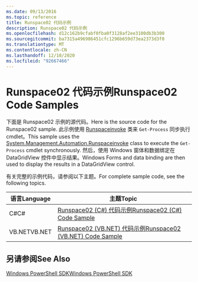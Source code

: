 ```yaml
---
ms.date: 09/13/2016
ms.topic: reference
title: Runspace02 代码示例
description: Runspace02 代码示例
ms.openlocfilehash: d12c162b9cfabf0fba0f3128af2ee3100db3b300
ms.sourcegitcommit: ba7315a496986451cfc1296b659d73ea2373d3f0
ms.translationtype: MT
ms.contentlocale: zh-CN
ms.lasthandoff: 12/10/2020
ms.locfileid: "92667466"
---
```

# <a name="runspace02-code-samples"></a><span data-ttu-id="99163-103">Runspace02 代码示例</span><span class="sxs-lookup"><span data-stu-id="99163-103">Runspace02 Code Samples</span></span>

<span data-ttu-id="99163-104">下面是 Runspace02 示例的源代码。</span><span class="sxs-lookup"><span data-stu-id="99163-104">Here is the source code for the Runspace02 sample.</span></span> <span data-ttu-id="99163-105">此示例使用 [Runspaceinvoke](/dotnet/api/System.Management.Automation.RunspaceInvoke) 类来 `Get-Process` 同步执行 cmdlet。</span><span class="sxs-lookup"><span data-stu-id="99163-105">This sample uses the [System.Management.Automation.Runspaceinvoke](/dotnet/api/System.Management.Automation.RunspaceInvoke) class to execute the `Get-Process` cmdlet synchronously.</span></span> <span data-ttu-id="99163-106">然后，使用 Windows 窗体和数据绑定在 DataGridView 控件中显示结果。</span><span class="sxs-lookup"><span data-stu-id="99163-106">Windows Forms and data binding are then used to display the results in a DataGridView control.</span></span>

<span data-ttu-id="99163-107">有关完整的示例代码，请参阅以下主题。</span><span class="sxs-lookup"><span data-stu-id="99163-107">For complete sample code, see the following topics.</span></span>

|<span data-ttu-id="99163-108">语言</span><span class="sxs-lookup"><span data-stu-id="99163-108">Language</span></span>|<span data-ttu-id="99163-109">主题</span><span class="sxs-lookup"><span data-stu-id="99163-109">Topic</span></span>|
|--------------|-----------|
|<span data-ttu-id="99163-110">C#</span><span class="sxs-lookup"><span data-stu-id="99163-110">C#</span></span>|[<span data-ttu-id="99163-111">Runspace02 (C#) 代码示例</span><span class="sxs-lookup"><span data-stu-id="99163-111">Runspace02 (C#) Code Sample</span></span>](./runspace02-csharp-code-sample.md)|
|<span data-ttu-id="99163-112">VB.NET</span><span class="sxs-lookup"><span data-stu-id="99163-112">VB.NET</span></span>|[<span data-ttu-id="99163-113">Runspace02 (VB.NET) 代码示例</span><span class="sxs-lookup"><span data-stu-id="99163-113">Runspace02 (VB.NET) Code Sample</span></span>](./runspace02-vb-net-code-sample.md)|

## <a name="see-also"></a><span data-ttu-id="99163-114">另请参阅</span><span class="sxs-lookup"><span data-stu-id="99163-114">See Also</span></span>

[<span data-ttu-id="99163-115">Windows PowerShell SDK</span><span class="sxs-lookup"><span data-stu-id="99163-115">Windows PowerShell SDK</span></span>](../windows-powershell-reference.md)
